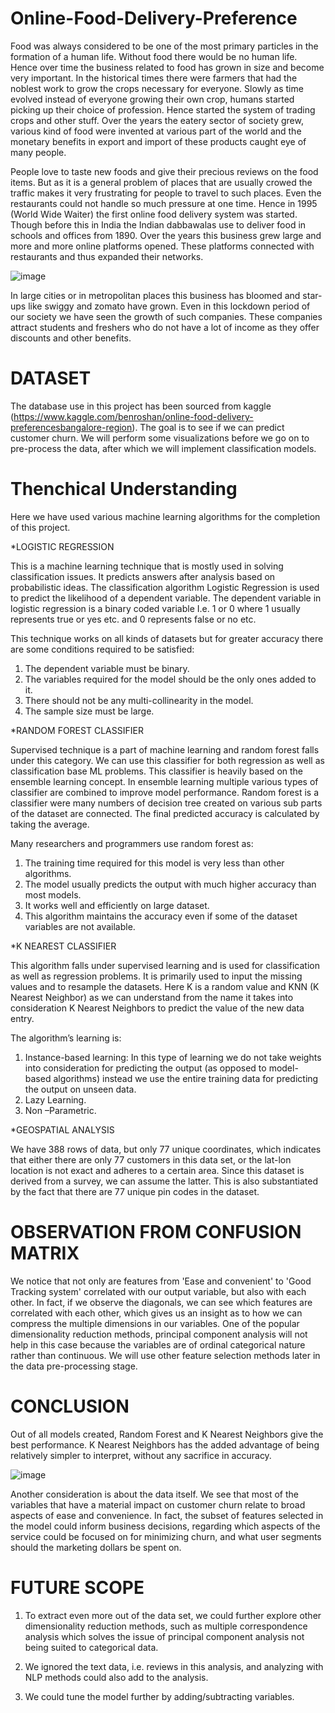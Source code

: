 # Online-Food-Delivery-Preference

Food was always considered to be one of the most primary particles in the formation of a human life. Without food there would be no human life. Hence over time the business related to food has grown in size and become very important. 
In the historical times there were farmers that had the noblest work to grow the crops necessary for everyone. Slowly as time evolved instead of everyone growing their own crop, humans started picking up their choice of profession. Hence started the system of trading crops and other stuff. 
Over the years the eatery sector of society grew, various kind of food were invented at various part of the world and the monetary benefits in export and import of these products caught eye of many people.

People love to taste new foods and give their precious reviews on the food items. But as it is a general problem of places that are usually crowed the traffic makes it very frustrating for people to travel to such places. Even the restaurants could not handle so much pressure at one time. Hence in 1995 (World Wide Waiter) the first online food delivery system was started. Though before this in India the Indian dabbawalas use to deliver food in schools and offices from 1890. Over the years this business grew large and more and more online platforms opened. These platforms connected with restaurants and thus expanded their networks. 

![image](https://user-images.githubusercontent.com/62097113/149714205-7d32b6a2-2070-4bba-a809-f4eb8e0ef440.png)

In large cities or in metropolitan places this business has bloomed and star-ups like swiggy and zomato have grown. Even in this lockdown period of our society we have seen the growth of such companies. 
These companies attract students and freshers who do not have a lot of income as they offer discounts and other benefits.

# DATASET

The database use in this project has been sourced from kaggle
(https://www.kaggle.com/benroshan/online-food-delivery-preferencesbangalore-region).
The goal is to see if we can predict customer churn.
We will perform some visualizations before we go on to pre-process the data, after which we will implement classification models.

# Thenchical Understanding

Here we have used various machine learning algorithms for the completion of this project.

*LOGISTIC REGRESSION

This is a machine learning technique that is mostly used in solving classification issues. It predicts answers after analysis based on probabilistic ideas. The classification algorithm Logistic Regression is used to predict the likelihood of a dependent variable. The dependent variable in logistic regression is a binary coded variable I.e. 1 or 0 where 1 usually represents true or yes etc. and 0 represents false or no etc.

This technique works on all kinds of datasets but for greater accuracy there are some conditions required to be satisfied:

1. The dependent variable must be binary.
2. The variables required for the model should be the only ones added to it.
3. There should not be any multi-collinearity in the model.
4. The sample size must be large.

*RANDOM FOREST CLASSIFIER

Supervised technique is a part of machine learning and random forest falls under this category. We can use this classifier for both regression as well as classification base ML problems. This classifier is heavily based on the ensemble learning concept. In ensemble learning multiple various types of classifier are combined to improve model performance.
Random forest is a classifier were many numbers of decision tree created on various sub parts of the dataset are connected. The final predicted accuracy is calculated by taking the average.

Many researchers and programmers use random forest as:

1. The training time required for this model is very less than other algorithms.
2. The model usually predicts the output with much higher accuracy than most models.
3. It works well and efficiently on large dataset.
4. This algorithm maintains the accuracy even if some of the dataset variables are not available.

*K NEAREST CLASSIFIER

This algorithm falls under supervised learning and is used for classification as well as regression problems. It is primarily used to input the missing values and to resample the datasets.
Here K is a random value and KNN (K Nearest Neighbor) as we can understand from the name it takes into consideration K Nearest Neighbors to predict the value of the new data entry.

The algorithm’s learning is:
1. Instance-based learning: In this type of learning we do not take weights into consideration for predicting the output (as opposed to model- based algorithms) instead we use the entire training data for predicting the output  on unseen data.
2. Lazy Learning.
3. Non –Parametric.

*GEOSPATIAL ANALYSIS

We have 388 rows of data, but only 77 unique coordinates, which indicates that either there are only 77 customers in this data set, or the lat-lon location is not exact and adheres to a certain area. Since this dataset is derived from a survey, we can assume the latter. This is also substantiated by the fact that there are 77 unique pin codes in the dataset.

# OBSERVATION FROM CONFUSION MATRIX

We notice that not only are features from 'Ease and convenient' to 'Good Tracking system' correlated with our output variable, but also with each other. In fact, if we observe the diagonals, we can see which features are correlated with each other, which gives us an insight as to how we can compress the multiple dimensions in our variables. One of the popular dimensionality reduction methods, principal component analysis will not help in this case because the variables are of ordinal categorical nature rather than continuous. We will use other feature selection methods later in the data pre-processing stage.

# CONCLUSION

Out of all models created, Random Forest and K Nearest Neighbors give the best performance. K Nearest Neighbors has the added advantage of being relatively simpler to interpret, without any sacrifice in accuracy.

![image](https://user-images.githubusercontent.com/62097113/149714284-c9639163-d3d2-4266-aea6-060488be992b.png)

Another consideration is about the data itself. We see that most of the variables that have a material impact on customer churn relate to broad aspects of ease and convenience. In fact, the subset of features selected in the model could inform business decisions, regarding which aspects of the service could be focused on for minimizing churn, and what user segments should the marketing dollars be spent on.


# FUTURE SCOPE

1. To extract even more out of the data set, we could further explore other dimensionality reduction methods, such as multiple correspondence analysis which solves the issue of principal component analysis not being suited to categorical data.

2. We ignored the text data, i.e. reviews in this analysis, and analyzing with NLP methods could also add to the analysis.

3. We could tune the model further by adding/subtracting variables.


